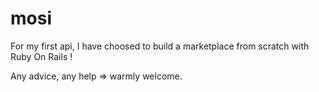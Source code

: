 # mosi

For my first api, I have choosed to build a marketplace from scratch with Ruby On Rails !

Any advice, any help => warmly welcome.
